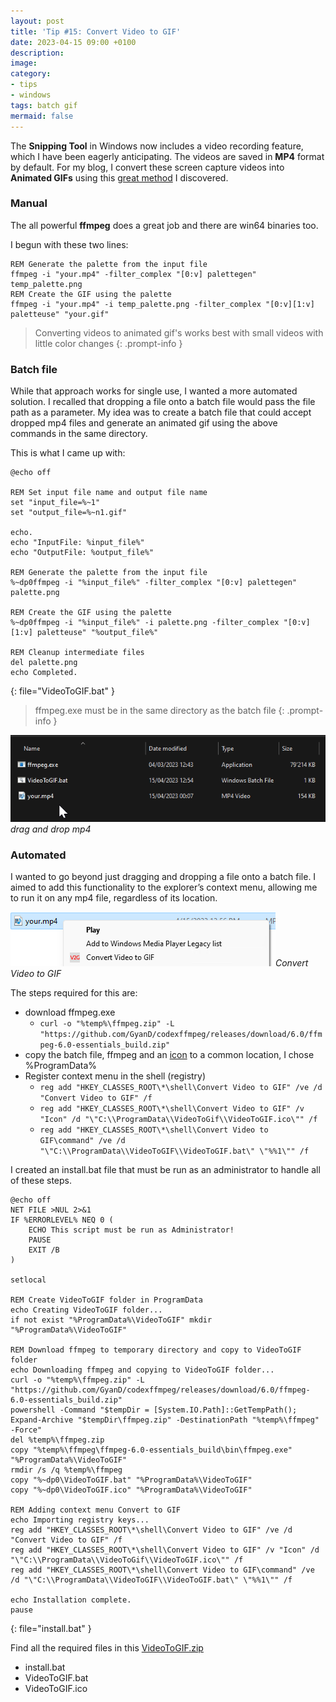 ```yaml
---
layout: post
title: 'Tip #15: Convert Video to GIF'
date: 2023-04-15 09:00 +0100
description: 
image: 
category:
- tips
- windows
tags: batch gif
mermaid: false
---
```

The **Snipping Tool** in Windows now includes a video recording feature, which I have been eagerly anticipating. The videos are saved in **MP4** format by default. For my blog, I convert these screen capture videos into **Animated GIFs** using this [great method](https://www.bannerbear.com/blog/how-to-make-a-gif-from-a-video-using-ffmpeg/) I discovered.

### Manual

The all powerful **ffmpeg** does a great job and there are win64 binaries too.

I begun with these two lines:

```batch
REM Generate the palette from the input file
ffmpeg -i "your.mp4" -filter_complex "[0:v] palettegen" temp_palette.png
REM Create the GIF using the palette
ffmpeg -i "your.mp4" -i temp_palette.png -filter_complex "[0:v][1:v] paletteuse" "your.gif"
```

> Converting videos to animated gif's works best with small videos with little color changes
{: .prompt-info }

### Batch file

While that approach works for single use, I wanted a more automated solution. I recalled that dropping a file onto a batch file would pass the file path as a parameter. My idea was to create a batch file that could accept dropped mp4 files and generate an animated gif using the above commands in the same directory.

This is what I came up with:

```batch
@echo off

REM Set input file name and output file name
set "input_file=%~1"
set "output_file=%~n1.gif"

echo.
echo "InputFile: %input_file%"
echo "OutputFile: %output_file%"

REM Generate the palette from the input file
%~dp0ffmpeg -i "%input_file%" -filter_complex "[0:v] palettegen" palette.png

REM Create the GIF using the palette
%~dp0ffmpeg -i "%input_file%" -i palette.png -filter_complex "[0:v][1:v] paletteuse" "%output_file%"

REM Cleanup intermediate files
del palette.png
echo Completed.
```
{: file="VideoToGIF.bat" }

> ffmpeg.exe must be in the same directory as the batch file
{: .prompt-info }

![Drag and drop mp4 to batch](/assets/img/tip-15/batchconvertogif.gif)_drag and drop mp4_

### Automated

I wanted to go beyond just dragging and dropping a file onto a batch file. I aimed to add this functionality to the explorer’s context menu, allowing me to run it on any mp4 file, regardless of its location.

![Explorer context menu](/assets/img/tip-15/explorercontextmenu.png)_Convert Video to GIF_

The steps required for this are:

- download ffmpeg.exe
  - ```curl -o "%temp%\ffmpeg.zip" -L "https://github.com/GyanD/codexffmpeg/releases/download/6.0/ffmpeg-6.0-essentials_build.zip"```
- copy the batch file, ffmpeg and an [icon](/assets/img/tip-15/VideoToGIF.ico) to a common location, I chose %ProgramData%
- Register context menu in the shell (registry)
  - ```reg add "HKEY_CLASSES_ROOT\*\shell\Convert Video to GIF" /ve /d "Convert Video to GIF" /f```
  - ```reg add "HKEY_CLASSES_ROOT\*\shell\Convert Video to GIF" /v "Icon" /d "\"C:\\ProgramData\\VideoToGif\\VideoToGIF.ico\"" /f```
  - ```reg add "HKEY_CLASSES_ROOT\*\shell\Convert Video to GIF\command" /ve /d "\"C:\\ProgramData\\VideoToGIF\\VideoToGIF.bat\" \"%%1\"" /f```

I created an install.bat file that must be run as an administrator to handle all of these steps.

```batch
@echo off
NET FILE >NUL 2>&1
IF %ERRORLEVEL% NEQ 0 (
    ECHO This script must be run as Administrator!
    PAUSE
    EXIT /B
)

setlocal

REM Create VideoToGIF folder in ProgramData
echo Creating VideoToGIF folder...
if not exist "%ProgramData%\VideoToGIF" mkdir "%ProgramData%\VideoToGIF"

REM Download ffmpeg to temporary directory and copy to VideoToGIF folder
echo Downloading ffmpeg and copying to VideoToGIF folder... 
curl -o "%temp%\ffmpeg.zip" -L "https://github.com/GyanD/codexffmpeg/releases/download/6.0/ffmpeg-6.0-essentials_build.zip"
powershell -Command "$tempDir = [System.IO.Path]::GetTempPath(); Expand-Archive "$tempDir\ffmpeg.zip" -DestinationPath "%temp%\ffmpeg" -Force"
del %temp%\ffmpeg.zip
copy "%temp%\ffmpeg\ffmpeg-6.0-essentials_build\bin\ffmpeg.exe" "%ProgramData%\VideoToGIF"
rmdir /s /q %temp%\ffmpeg
copy "%~dp0\VideoToGIF.bat" "%ProgramData%\VideoToGIF"
copy "%~dp0\VideoToGIF.ico" "%ProgramData%\VideoToGIF"

REM Adding context menu Convert to GIF
echo Importing registry keys...
reg add "HKEY_CLASSES_ROOT\*\shell\Convert Video to GIF" /ve /d "Convert Video to GIF" /f
reg add "HKEY_CLASSES_ROOT\*\shell\Convert Video to GIF" /v "Icon" /d "\"C:\\ProgramData\\VideoToGif\\VideoToGIF.ico\"" /f
reg add "HKEY_CLASSES_ROOT\*\shell\Convert Video to GIF\command" /ve /d "\"C:\\ProgramData\\VideoToGIF\\VideoToGIF.bat\" \"%%1\"" /f

echo Installation complete.
pause
```
{: file="install.bat" }

Find all the required files in this [VideoToGIF.zip](/assets/img/tip-15/VideoToGIF.zip)

- install.bat
- VideoToGIF.bat
- VideoToGIF.ico
